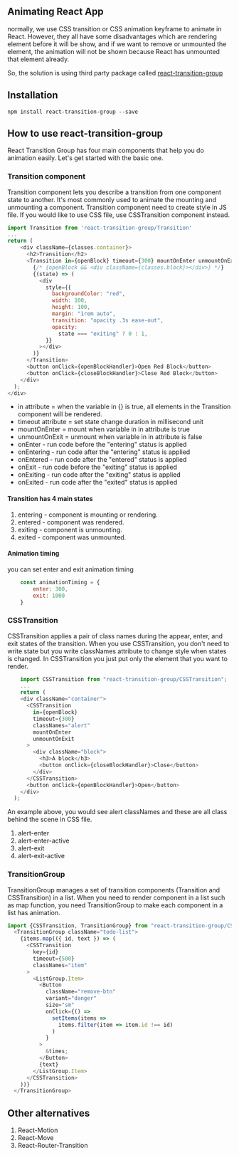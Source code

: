 ## Animating React App
normally, we use CSS transition or CSS animation keyframe to animate in React. However, they all have some disadvantages which are rendering element before it will be show, and if we want to remove or unmounted the element, the animation will not be shown because React has unmounted that element already.

So, the solution is using third party package called [react-transition-group](https://reactcommunity.org/react-transition-group/)

## Installation
`npm install react-transition-group --save`

## How to use react-transition-group
React Transition Group has four main components that help you do animation easily. Let's get started with the basic one.

### Transition component
Transition component lets you describe a transition from one component state to another. It's most commonly used to animate the mounting and unmounting a component. Transition component need to create style in JS file. If you would like to use CSS file, use CSSTransition component instead.

```javascript
import Transition from 'react-transition-group/Transition'
...
return (
    <div className={classes.container}>
      <h2>Transition</h2>
      <Transition in={openBlock} timeout={300} mountOnEnter unmountOnExit>
        {/* {openBlock && <div className={classes.block}></div>} */}
        {(state) => (
          <div
            style={{
              backgroundColor: "red",
              width: 100,
              height: 100,
              margin: "1rem auto",
              transition: "opacity .3s ease-out",
              opacity:
                state === "exiting" ? 0 : 1,
            }}
          ></div>
        )}
      </Transition>
      <button onClick={openBlockHandler}>Open Red Block</button>
      <button onClick={closeBlockHandler}>Close Red Block</button>
    </div>
  );
</div>
```

* in attribute = when the variable in {} is true, all elements in the Transition component will be rendered.
* timeout attribute = set state change duration in millisecond unit
* mountOnEnter = mount when variable in in attribute is true
* unmountOnExit = unmount when variable in in attribute is false
* onEnter - run code before the "entering" status is applied
* onEntering - run code after the "entering" status is applied
* onEntered - run code after the "entered" status is applied
* onExit - run code before the "exiting" status is applied
* onExiting - run code after the "exiting" status is applied
* onExited - run code after the "exited" status is applied

#### Transition has 4 main states
1.  entering - component is mounting or rendering.
2.  entered - component was rendered.
3.  exiting - component is unmounting.
4.  exited - component was unmounted.

#### Animation timing
you can set enter and exit animation timing
```javascript
    const animationTiming = {
        enter: 300,
        exit: 1000
    }
```
### CSSTransition
CSSTransition applies a pair of class names during the appear, enter, and exit states of the transition. When you use CSSTransition, you don't need to write state but you write classNames attribute to change style when states is changed. In CSSTransition you just put only the element that you want to render.

```javascript
    import CSSTransition from "react-transition-group/CSSTransition";
    ...
    return (
    <div className="container">
      <CSSTransition
        in={openBlock}
        timeout={300}
        classNames="alert"
        mountOnEnter
        unmountOnExit
      >
        <div className="block">
          <h3>A block</h3>
          <button onClick={closeBlockHandler}>Close</button>
        </div>
      </CSSTransition>
      <button onClick={openBlockHandler}>Open</button>
    </div>
  );
```

An example above, you would see alert classNames and these are all class behind the scene in CSS file.
1.  alert-enter
2.  alert-enter-active
3.  alert-exit
4.  alert-exit-active

### TransitionGroup
TransitionGroup manages a set of transition components (Transition and CSSTransition) in a list. When you need to render component in a list such as map function, you need TransitionGroup to make each component in a list has animation.

```javascript
import {CSSTransition, TransitionGroup} from "react-transition-group/CSSTransition";
  <TransitionGroup className="todo-list">
    {items.map(({ id, text }) => (
      <CSSTransition
        key={id}
        timeout={500}
        classNames="item"
      >
        <ListGroup.Item>
          <Button
            className="remove-btn"
            variant="danger"
            size="sm"
            onClick={() =>
              setItems(items =>
                items.filter(item => item.id !== id)
              )
            }
          >
            &times;
          </Button>
          {text}
        </ListGroup.Item>
      </CSSTransition>
    ))}
  </TransitionGroup>
```

## Other alternatives
1. React-Motion
2. React-Move
3. React-Router-Transition